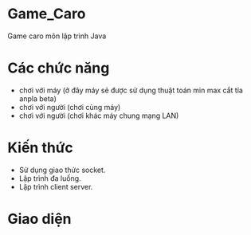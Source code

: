 # Game_Caro
Game caro môn lập trình Java
# Các chức năng
- chơi với máy (ở đây máy sẻ được sử dụng thuật toán min max cắt tỉa anpla beta)
- chơi với người (chơi cùng máy)
- chơi với người (chơi khác máy chung mạng LAN)
# Kiến thức
- Sử dụng giao thức socket.
- Lập trình đa luống.
- Lập trình client server.
# Giao diện
